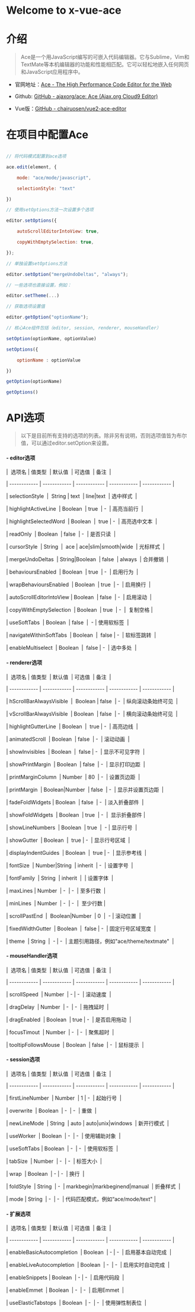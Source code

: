 # Welcome to x-vue-ace
# 介绍

> Ace是一个用JavaScript编写的可嵌入代码编辑器。它与Sublime，Vim和TextMate等本机编辑器的功能和性能相匹配。它可以轻松地嵌入任何网页和JavaScript应用程序中。

- 官网地址：[Ace - The High Performance Code Editor for the Web](https://ace.c9.io/ "Ace - The High Performance Code Editor for the Web")

- Github: [GitHub - ajaxorg/ace: Ace (Ajax.org Cloud9 Editor)](https://github.com/ajaxorg/ace/ "GitHub - ajaxorg/ace: Ace (Ajax.org Cloud9 Editor)")

- Vue版：[GitHub - chairuosen/vue2-ace-editor](https://github.com/chairuosen/vue2-ace-editor "GitHub - chairuosen/vue2-ace-editor")

# 在项目中配置Ace

```javascript

// 将代码模式配置到ace选项

ace.edit(element, {

    mode: "ace/mode/javascript",

    selectionStyle: "text"

})

// 使用setOptions方法一次设置多个选项

editor.setOptions({

    autoScrollEditorIntoView: true,

    copyWithEmptySelection: true,

});

// 单独设置setOptions方法

editor.setOption("mergeUndoDeltas", "always");

// 一些选项也直接设置，例如：

editor.setTheme(...)

// 获取选项设置值

editor.getOption("optionName");

// 核心Ace组件包括（editor, session, renderer, mouseHandler）

setOption(optionName, optionValue)

setOptions({

    optionName : optionValue

})

getOption(optionName)

getOptions()

```

# API选项

> 以下是目前所有支持的选项的列表。除非另有说明，否则选项值皆为布尔值，可以通过editor.setOption来设置。

#### - editor选项

|  选项名 | 值类型  | 默认值  | 可选值  | 备注  |

| ------------ | ------------ | ------------ | ------------ | ------------ |

| selectionStyle  |  String | text  | line&#124;text  | 选中样式  |

| highlightActiveLine  | Boolean  | true  | -  | 高亮当前行  |

| highlightSelectedWord  | Boolean  |  true | -  | 高亮选中文本  |

| readOnly  | Boolean  | false  | -  | 是否只读  |

| cursorStyle  | String  |  ace | ace&#124;slim&#124;smooth&#124;wide  | 光标样式  |

| mergeUndoDeltas  | String&#124;Boolean  | false  | always  | 合并撤销  |

| behavioursEnabled  | Boolean  | true  | -  | 启用行为  |

| wrapBehavioursEnabled  | Boolean  | true  | -  | 启用换行  |

| autoScrollEditorIntoView | Boolean  | false  | -  | 启用滚动  |

| copyWithEmptySelection  | Boolean  | true  | -  |  复制空格 |

| useSoftTabs  | Boolean  | false  |  - | 使用软标签  |

| navigateWithinSoftTabs  | Boolean  |  false | -  | 软标签跳转  |

| enableMultiselect  | Boolean  |  false | -  | 选中多处  |

#### - renderer选项

|  选项名 | 值类型  | 默认值  | 可选值  | 备注  |

| ------------ | ------------ | ------------ | ------------ | ------------ |

| hScrollBarAlwaysVisible  |  Boolean | false  | -  | 纵向滚动条始终可见  |

| vScrollBarAlwaysVisible  | Boolean  | false  | -  | 横向滚动条始终可见  |

| highlightGutterLine  | Boolean  |  true | -  | 高亮边线  |

| animatedScroll  | Boolean  | false  | -  | 滚动动画  |

| showInvisibles  | Boolean  |  false | -  | 显示不可见字符  |

| showPrintMargin  | Boolean  | false  | -  | 显示打印边距  |

| printMarginColumn  | Number  | 80  | -  | 设置页边距  |

| printMargin  | Boolean&#124;Number  | false  | -  | 显示并设置页边距  |

| fadeFoldWidgets | Boolean  | false  | -  | 淡入折叠部件  |

| showFoldWidgets  | Boolean  | true  | -  |  显示折叠部件 |

| showLineNumbers  | Boolean  | true  |  - | 显示行号  |

| showGutter  | Boolean  |  true | -  | 显示行号区域  |

| displayIndentGuides  | Boolean  |  true | -  | 显示参考线  |

| fontSize  | Number&#124;String  | inherit  | -  | 设置字号  |

| fontFamily  | String  | inherit  |  | 设置字体  |

| maxLines | Number  | -  | -  | 至多行数  |

| minLines  | Number  | -  | -  |  至少行数 |

| scrollPastEnd  |  Boolean&#124;Number  | 0  |  - | 滚动位置  |

| fixedWidthGutter  | Boolean  |  false | -  | 固定行号区域宽度  |

| theme  | String  |  - | -  | 主题引用路径，例如"ace/theme/textmate"  |

#### - mouseHandler选项

|  选项名 | 值类型  | 默认值  | 可选值  | 备注  |

| ------------ | ------------ | ------------ | ------------ | ------------ |

| scrollSpeed  | Number  | - | -  | 滚动速度  |

| dragDelay  | Number  | -  | -  | 拖拽延时  |

| dragEnabled  | Boolean  | true | -  | 是否启用拖动  |

| focusTimout  | Number  | -  | -  | 聚焦超时  |

| tooltipFollowsMouse  | Boolean  | false  | -  | 鼠标提示  |

#### - session选项

|  选项名 | 值类型  | 默认值  | 可选值  | 备注  |

| ------------ | ------------ | ------------ | ------------ | ------------ |

| firstLineNumber  | Number  | 1 | -  | 起始行号  |

| overwrite  | Boolean  | -  | -  | 重做  |

| newLineMode  | String  | auto | auto&#124;unix&#124;windows  | 新开行模式  |

| useWorker  | Boolean  | -  | -  | 使用辅助对象  |

| useSoftTabs | Boolean  | -  | -  | 使用软标签  |

| tabSize  | Number  | -  | -  | 标签大小  |

| wrap  | Boolean  | - | -  | 换行  |

| foldStyle  | String  | -  | markbegin&#124;markbeginend&#124;manual  | 折叠样式  |

| mode | String  | -  | -  | 代码匹配模式，例如“ace/mode/text" |

#### - 扩展选项

|  选项名 | 值类型  | 默认值  | 可选值  | 备注  |

| ------------ | ------------ | ------------ | ------------ | ------------ |

| enableBasicAutocompletion  | Boolean  | - | -  | 启用基本自动完成  |

| enableLiveAutocompletion  | Boolean  | -  | -  | 启用实时自动完成  |

| enableSnippets | Boolean  | - | -  | 启用代码段  |

| enableEmmet  | Boolean  | -  | -  | 启用Emmet  |

| useElasticTabstops  | Boolean  | -  | -  | 使用弹性制表位  |